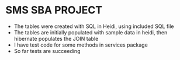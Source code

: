 # SMS SBA PROJECT
 - The tables were created with SQL in Heidi, using included SQL file
 - The tables are initially populated with sample data in heidi, then hibernate populates the JOIN table
 - I have test code for some methods in services package
 - So far tests are succeeding